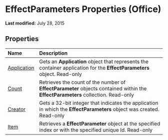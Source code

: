 
# EffectParameters Properties (Office)

 **Last modified:** July 28, 2015


## Properties



|**Name**|**Description**|
|:-----|:-----|
| [Application](ed37618a-e40d-6e0a-27c5-9d306725f06a.md)|Gets an  **Application** object that represents the container application for the **EffectParameters** object. Read-only|
| [Count](19f2caa5-a393-4164-9b3e-560be1ccdf34.md)|Retrieves the count of the number of  **EffectParameter** objects contained within the **EffectParameters** collection. Read-only|
| [Creator](9a2695cf-781f-a2d0-86a6-c825a712c9b7.md)|Gets a 32-bit integer that indicates the application in which the  **EffectParameters** object was created. Read-only|
| [Item](57b861a5-5306-5b48-47ea-c93b4b7b0ab1.md)|Retrieves a  **EffectParameter** object at the specified index or with the specified unique Id. Read-only|
